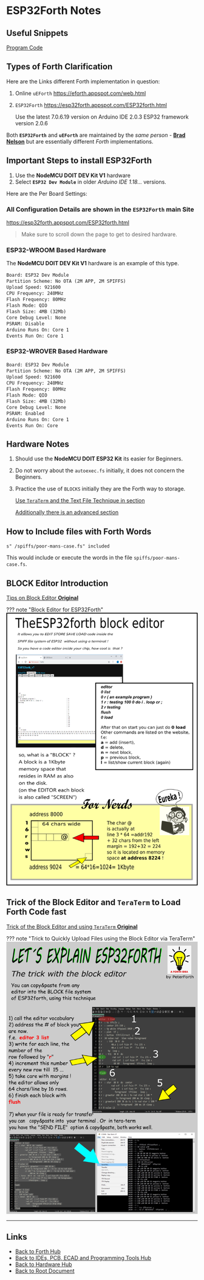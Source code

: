 # ESP32Forth Notes

## Useful Snippets

[Program Code](./esp32forth/esp32forth-words.forth.txt)

## Types of Forth Clarification

Here are the Links different Forth implementation in question:

1. Online `uEForth` <https://eforth.appspot.com/web.html>

2. `ESP32Forth` <https://esp32forth.appspot.com/ESP32forth.html>

    Use the latest 7.0.6.19 version on Arduino IDE 2.0.3
    ESP32 framework version 2.0.6

Both **`ESP32Forth`** and **`uEForth`** are maintained by the *same person* - **[Brad Nelson](https://github.com/flagxor)**
but are essentially different *Forth* implementations.

## Important Steps to install ESP32Forth

1. Use the **NodeMCU DOIT DEV Kit V1** hardware
2. Select **`ESP32 Dev Module`** in older *Arduino IDE 1.18...* versions.

Here are the Per Board Settings:

### All Configuration Details are shown in the `ESP32Forth` main Site

<https://esp32forth.appspot.com/ESP32forth.html>

> Make sure to scroll down the page to get to desired hardware.

### ESP32-WROOM Based Hardware

The **NodeMCU DOIT DEV Kit V1** hardware is an example of this type.

```config
Board: ESP32 Dev Module
Partition Scheme: No OTA (2M APP, 2M SPIFFS)
Upload Speed: 921600
CPU Frequency: 240MHz
Flash Frequency: 80MHz
Flash Mode: QIO
Flash Size: 4MB (32Mb)
Core Debug Level: None
PSRAM: Disable
Arduino Runs On: Core 1
Events Run On: Core 1
```

### ESP32-WROVER Based Hardware

```config
Board: ESP32 Dev Module
Partition Scheme: No OTA (2M APP, 2M SPIFFS)
Upload Speed: 921600
CPU Frequency: 240MHz
Flash Frequency: 80MHz
Flash Mode: QIO
Flash Size: 4MB (32Mb)
Core Debug Level: None
PSRAM: Enabled
Arduino Runs On: Core 1
Events Run On: Core
```

## Hardware Notes

1. Should use the **NodeMCU DOIT ESP32 Kit** its easier for Beginners.
2. Do not worry about the `autoexec.fs` initially, it does not concern the Beginners.
3. Practice the use of `BLOCKS` initially they are the Forth way to storage.

    [Use `TeraTerm` and the Text File Technique in section](#block-editor-introduction)

    [Additionally there is an advanced section](#trick-of-the-block-editor-and-teraterm-to-load-forth-code-fast)

## How to Include files with Forth Words

```forth
s" /spiffs/poor-mans-case.fs" included
```

This would include or execute the words in the file `spiffs/poor-mans-case.fs`.

## BLOCK Editor Introduction

[Tips on Block Editor **Original**](https://drive.google.com/file/d/1rRwPlnmUsgytyl3k86NyKq0TYX45_Z14/view?usp=sharing)

??? note "Block Editor for ESP32Forth"
    ![Block Editor for ESP32Forth](./esp32forth/MW32Az8.png)


## Trick of the Block Editor and `TeraTerm` to Load Forth Code fast

[Trick of the Block Editor and using `TeraTerm` **Original**](https://drive.google.com/file/d/1HxtH9wlTQxx4aIYZ2rL37-J3KKnErSng/view?usp=sharing)

??? note "Trick to Quickly Upload Files using the Block Editor via TeraTerm"
    ![Trick to Quickly Upload Files using the Block Editor via TeraTerm](./esp32forth/H9aMjvd.png)


----
<!-- Footer Begins Here -->
## Links

- [Back to Forth Hub](../../Lang/Forth/README.md)
- [Back to IDEs, PCB, ECAD and Programming Tools Hub](./README.md)
- [Back to Hardware Hub](../README.md)
- [Back to Root Document](../../README.md)